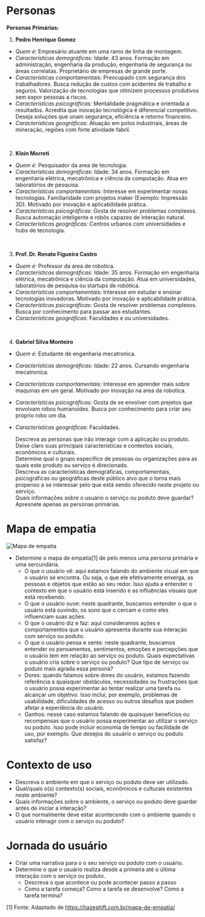 # Personas

**Personas Primárias:**
1. **Pedro Henrique Gomez**  
- *Quem é:* Empresário atuante em uma ramo de linha de montagem.
- *Características demográficas:*
    Idade: 43 anos.
    Formação em administração, engenharia da produção, engenharia de segurança ou áreas correlatas.
    Proprietário de empresas de grande porte.
- *Características comportamentais:*
    Preocupado com segurança dos trabalhadores.
    Busca redução de custos com acidentes de trabalho e seguros.
    Valorização de tecnologias que otimizem processos produtivos sem expor pessoas a riscos.
- *Características psicográficas:*
    Mentalidade pragmática e orientada a resultados.
    Acredita que inovação tecnológica é diferencial competitivo.
    Deseja soluções que unam segurança, eficiência e retorno financeiro.
- *Características geográficas:*
    Atuação em polos industriais, áreas de mineração, regiões com forte atividade fabril.
<br>

2. **Klein Morreti**
- *Quem é:* Pesquisador da area de tecnologia.
- *Características demográficas:*
    Idade: 34 anos.
    Formação em engenharia elétrica, mecatrônica e ciência da computação.
    Atua em laboratórios de pesquisa.
- *Características comportamentais:*
    Interesse em experimentar novas tecnologias.
    Familiaridade com projetos maker (Exemplo: Impressão 3D).
    Motivado por inovação e aplicabilidade prática.
- *Características psicográficas:*
    Gosta de resolver problemas complexos.
    Busca automação inteligente e robôs capazes de interação natural.
- *Características geográficas:*
    Centros urbanos com universidades e hubs de tecnologia.
<br>

  3. **Prof. Dr. Renato Figueira Castro**
- *Quem é:* Professor da area de robotica.
- *Características demográficas:*
    Idade: 35 anos.
    Formação em engenharia elétrica, mecatrônica e ciência da computação.
    Atua em universidades, laboratórios de pesquisa ou startups de robótica.
- *Características comportamentais:*
    Interesse em estudar e ensinar tecnologias inovadoras.
    Motivado por inovação e aplicabilidade prática.
- *Características psicográficas:*
    Gosta de resolver problemas complexos.
    Busca por conhecimento para passar aos estudantes.
- *Características geográficas:*
    Faculdades e ou universidades.
<br>

  4. **Gabriel Silva Monteiro**
- *Quem é:* Estudante de engenharia mecatronica.
- *Características demográficas:*
    Idade: 22 anos.
    Cursando engenharia mecatronica.
- *Características comportamentais:*
    Interesse em aprender mais sobre maquinas em um geral.
    Motivado por inovação na area da robotica.
- *Características psicográficas:*
    Gosta de se envolver com prejetos que envolvam robos humanoides.
    Busca por conhecimento para criar seu próprio robo um dia.
- *Características geográficas:*
    Faculdades.
  <br>
  
  Descreva as personas que irão interagir com a aplicação ou produto. Deixe claro suas principais caracteristicas e contextos sociais, econômicos e culturais. <br>
  Determine qual o grupo específico de pessoas ou organizações para as quais este produto ou serviço é direcionado. <br>
  Descreva as caracteristicas demográficas, comportamentais, psicográficas ou geográficas deste público alvo que o torna mais propenso a se interessar pelo que está sendo oferecido neste projeto ou serviço. <br>
  Quais informações sobre o usuário o serviço ou poduto deve guardar? <br>
  Apresnete apenas as personas primárias. <br>

# Mapa de empatia

![Mapa de empatia](imagens/empatia.png)

- Determine o mapa de empatia[1] de pelo menos uma persona primária e uma sercundária.
  - O que o usuário vê: aqui estamos falando do ambiente visual em que o usuário se encontra. Ou seja, o que ele efetivamente enxerga, as pessoas e objetos que estão ao seu redor. Isso ajuda a entender o contexto em que o usuário está inserido e as influências visuais que está recebendo.
  - O que o usuário ouve: neste quadrante, buscamos entender o que o usuário está ouvindo, os sons que o cercam e como eles influenciam suas ações.
  - O que o usuário diz e faz: aqui consideramos ações e comportamentos que o usuário apresenta durante sua interação com serviço ou poduto.
  - O que o usuário pensa e sente: neste quadrante, buscamos entender os pensamentos, sentimentos, emoções e percepções que o usuário tem em relação ao serviço ou poduto. Quais expectativas o usuário cria sobre o serviço ou poduto?
  Que tipo de serviço ou poduto mais agrada essa persona?
  - Dores: quando falamos sobre dores do usuário, estamos fazendo referência a quaisquer obstáculos, necessidades ou frustrações que o usuário possa experimentar ao tentar realizar uma tarefa ou alcançar um objetivo. Isso inclui, por exemplo, problemas de usabilidade, dificuldades de acesso ou outros desafios que podem afetar a experiência do usuário.
  - Ganhos: nesse caso estamos falando de quaisquer benefícios ou recompensas que o usuário possa experimentar ao utilizar o serviço ou poduto. Isso pode incluir economia de tempo ou facilidade de uso, por exemplo. Que desejos do usuário o serviço ou poduto satisfaz?

# Contexto de uso

- Descreva o ambiente em que o serviço ou poduto deve ser utilizado.
- Qual/quais o(s) contexto(s) sociais, econômicos e culturais existentes neste ambiente?
- Quais informações sobre o ambiente, o serviço ou poduto deve guardar antes de iniciar a interação?
- O que normalmente deve estar acontecendo com o ambiente quando o usuário interagir com o serviço ou poduto?

# Jornada do usuário

- Criar uma narrativa para o o seu serviço ou poduto com o usuário.
- Determine o que o usuário realiza desde a primeira até o última interação com o serviço ou poduto.
  - Descreva o que acontece ou pode acontecer passo a passo
  - Como a tarefa começa? Como a tarefa se desenvolve? Como a tarefa termina?




[1] Fonte: Adaptado de <https://hazeshift.com.br/mapa-de-empatia/>
